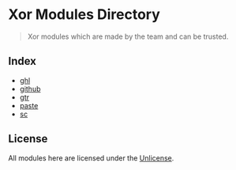 # Xor Modules Directory

> Xor modules which are made by the team and can be trusted.

## Index

- [ghl](./ghl)
- [github](./github)
- [gtr](./gtr)
- [paste](./paste)
- [sc](./sc)

## License

All modules here are licensed under the [Unlicense](./LICENSE).
